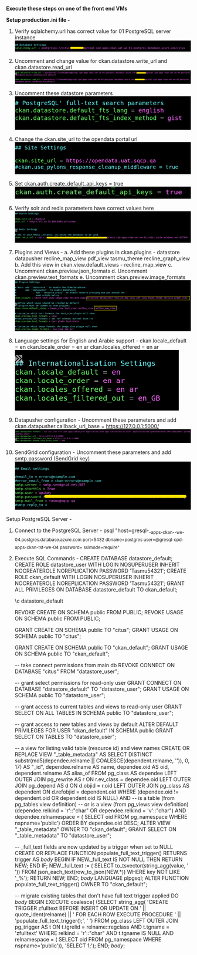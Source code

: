 **Execute these steps on one of the front end VMs**

**Setup production.ini file -**

1. Verify sqlalchemy.url has correct value for 01 PostgreSQL server instance
	![image.png](/.attachments/image-7e5f2a98-e98c-4bb0-8986-5d508af57ce4.png)

2. Uncomment and change value for ckan.datastore.write_url and ckan.datastore.read_url
	![image.png](/.attachments/image-e4eb7e64-6a19-4841-99ff-85ceb439cdf7.png)
	
3. Uncomment these datastore parameters 
	![image.png](/.attachments/image-86b0df7a-df9e-4780-afd2-e56dc000f900.png)

4. Change the ckan.site_url to the opendata portal url
	![image.png](/.attachments/image-c20476d7-7595-45c4-ab55-0fbb9cb5d74e.png)

5. Set ckan.auth.create_default_api_keys = true
	![image.png](/.attachments/image-1517bf21-35e3-4f6e-9f25-ff190a5ca0d6.png)

6. Verify solr and redis parameters have correct values here 
	![image.png](/.attachments/image-a245de9c-47d7-4647-af5a-b61df5b9a195.png)

7. Plugins and Views -
		a. Add these plugins in ckan.plugins - datastore datapusher recline_map_view pdf_view tasmu_theme recline_graph_view
		b. Add this view in ckan.view.default_views - recline_map_view
		c. Uncomment ckan.preview.json_formats
		d. Uncomment ckan.preview.text_formats
		e. Uncomment ckan.preview.image_formats
	![image.png](/.attachments/image-1d4f3348-47a2-45da-b0fe-0a6677786574.png)

8. Language settings for English and Arabic support -
	ckan.locale_default = en
	ckan.locale_order = en ar
	ckan.locales_offered = en ar
	![image.png](/.attachments/image-1c1fdebd-7c66-4a98-ba85-c9a728dce39e.png)

9. Datapusher configuration -
	Uncomment these parameters and add ckan.datapusher.callback_url_base = https://127.0.0.1:5000/
	![image.png](/.attachments/image-90251361-42af-4840-bb44-292155c69897.png)

10. SendGrid configuration -
	Uncomment these parameters and add smtp.password (SendGrid key)
	![image.png](/.attachments/image-2a95b252-62c1-4cfc-88ec-29c331194ea4.png)

Setup PostgreSQL Server -

1. Connect to the PostgreSQL Server -
	psql "host=gresql-<sub>-apps-ckan-<env>-we-04.postgres.database.azure.com port=5432 dbname=postgres user=<username>@gresql-cpd-apps-ckan-tst-we-04 password=<password> sslmode=require"
	
2. Execute SQL Commands -
	CREATE DATABASE datastore_default;
	CREATE ROLE datastore_user WITH LOGIN NOSUPERUSER INHERIT NOCREATEROLE NOREPLICATION PASSWORD 'Tasmu54321';
	CREATE ROLE ckan_default WITH LOGIN NOSUPERUSER INHERIT NOCREATEROLE NOREPLICATION PASSWORD 'Tasmu54321';
	GRANT ALL PRIVILEGES ON DATABASE datastore_default TO ckan_default;

	\c datastore_default
	
	REVOKE CREATE ON SCHEMA public FROM PUBLIC;
	REVOKE USAGE ON SCHEMA public FROM PUBLIC;
	
	GRANT CREATE ON SCHEMA public TO "citus";
	GRANT USAGE ON SCHEMA public TO "citus";
	
	GRANT CREATE ON SCHEMA public TO "ckan_default";
	GRANT USAGE ON SCHEMA public TO "ckan_default";
	
	-- take connect permissions from main db
	REVOKE CONNECT ON DATABASE "citus" FROM "datastore_user";
	
	-- grant select permissions for read-only user
	GRANT CONNECT ON DATABASE "datastore_default" TO "datastore_user";
	GRANT USAGE ON SCHEMA public TO "datastore_user";
	
	-- grant access to current tables and views to read-only user
	GRANT SELECT ON ALL TABLES IN SCHEMA public TO "datastore_user";
	
	-- grant access to new tables and views by default
	ALTER DEFAULT PRIVILEGES FOR USER "ckan_default" IN SCHEMA public
	GRANT SELECT ON TABLES TO "datastore_user";
	
	-- a view for listing valid table (resource id) and view names
	CREATE OR REPLACE VIEW "_table_metadata" AS
	SELECT DISTINCT
	substr(md5(dependee.relname || COALESCE(dependent.relname, '')), 0, 17) AS "_id",
	dependee.relname AS name,
	dependee.oid AS oid,
	dependent.relname AS alias_of
	FROM
	pg_class AS dependee
	LEFT OUTER JOIN pg_rewrite AS r ON r.ev_class = dependee.oid
	LEFT OUTER JOIN pg_depend AS d ON d.objid = r.oid
	LEFT OUTER JOIN pg_class AS dependent ON d.refobjid = dependent.oid
	WHERE
	(dependee.oid != dependent.oid OR dependent.oid IS NULL) AND
	-- is a table (from pg_tables view definition)
	-- or is a view (from pg_views view definition)
	(dependee.relkind = 'r'::"char" OR dependee.relkind = 'v'::"char")
	AND dependee.relnamespace = (
	SELECT oid FROM pg_namespace WHERE nspname='public')
	ORDER BY dependee.oid DESC;
	ALTER VIEW "_table_metadata" OWNER TO "ckan_default";
	GRANT SELECT ON "_table_metadata" TO "datastore_user";
	
	-- _full_text fields are now updated by a trigger when set to NULL
	CREATE OR REPLACE FUNCTION populate_full_text_trigger() RETURNS trigger
	AS $body$
	BEGIN
	IF NEW._full_text IS NOT NULL THEN
	RETURN NEW;
	END IF;
	NEW._full_text := (
	SELECT to_tsvector(string_agg(value, ' '))
	FROM json_each_text(row_to_json(NEW.*))
	WHERE key NOT LIKE '\_%');
	RETURN NEW;
	END;
	$body$ LANGUAGE plpgsql;
	ALTER FUNCTION populate_full_text_trigger() OWNER TO "ckan_default";
	
	-- migrate existing tables that don't have full text trigger applied
	DO $body$
	BEGIN
	EXECUTE coalesce(
	(SELECT string_agg(
	'CREATE TRIGGER zfulltext BEFORE INSERT OR UPDATE ON ' ||
	quote_ident(relname) || ' FOR EACH ROW EXECUTE PROCEDURE ' ||
	'populate_full_text_trigger();', ' ')
	FROM pg_class
	LEFT OUTER JOIN pg_trigger AS t
	ON t.tgrelid = relname::regclass AND t.tgname = 'zfulltext'
	WHERE relkind = 'r'::"char" AND t.tgname IS NULL
	AND relnamespace = (
	SELECT oid FROM pg_namespace WHERE nspname='public')),
	'SELECT 1;');
	END;
$body$;
